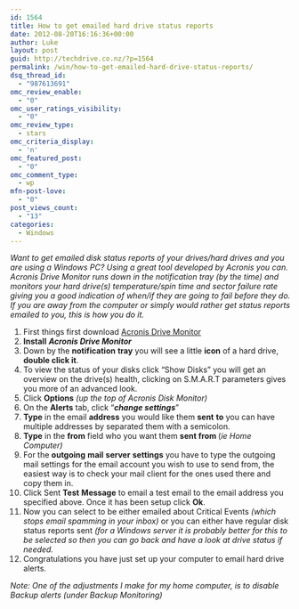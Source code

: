 ```yaml
---
id: 1564
title: How to get emailed hard drive status reports
date: 2012-08-20T16:16:36+00:00
author: Luke
layout: post
guid: http://techdrive.co.nz/?p=1564
permalink: /win/how-to-get-emailed-hard-drive-status-reports/
dsq_thread_id:
  - "987613691"
omc_review_enable:
  - "0"
omc_user_ratings_visibility:
  - "0"
omc_review_type:
  - stars
omc_criteria_display:
  - 'n'
omc_featured_post:
  - "0"
omc_comment_type:
  - wp
mfn-post-love:
  - "0"
post_views_count:
  - "13"
categories:
  - Windows
---
```

_Want to get emailed disk status reports of your drives/hard drives and you are using a Windows PC? Using a great tool developed by Acronis you can. Acronis Drive Monitor runs down in the notification tray (by the time) and monitors your hard drive(s) temperature/spin time and sector failure rate giving you a good indication of when/if they are going to fail before they do. If you are away from the computer or simply would rather get status reports emailed to you, this is how you do it._

<ol start="1">
  <li>
    First things first download <a title="Acronis Drive Monitor" href="http://www.acronis.com/homecomputing/products/drive-monitor/#overview" target="_blank">Acronis Drive Monitor</a>
  </li>
  <li>
    <strong>Install</strong> <strong><em>Acronis Drive Monitor</em></strong>
  </li>
  <li>
    Down by the <strong>notification</strong> <strong>tray</strong> you will see a little <strong>icon</strong> of a hard drive, <strong>double click it</strong>.
  </li>
  <li>
    To view the status of your disks click “Show Disks” you will get an overview on the drive(s) health, clicking on S.M.A.R.T parameters gives you more of an advanced look.
  </li>
  <li>
    Click <strong>Options</strong> <em>(up the top of Acronis Disk Monitor)</em>
  </li>
  <li>
    On the <strong>Alerts</strong> tab, click “<strong><em>change settings</em></strong>”
  </li>
  <li>
    <strong>Type</strong> in the email <strong>address</strong> you would like them <strong>sent</strong> <strong>to</strong> you can have multiple addresses by separated them with a semicolon.
  </li>
  <li>
    <strong>Type</strong> in the <strong>from</strong> field who you want them <strong>sent from </strong>(<em>ie Home Computer)</em>
  </li>
  <li>
    For the <strong>outgoing</strong> <strong>mail</strong> <strong>server</strong> <strong>settings</strong> you have to type the outgoing mail settings for the email account you wish to use to send from, the easiest way is to check your mail client for the ones used there and copy them in.
  </li>
  <li>
    Click Sent <strong>Test</strong> <strong>Message</strong> to email a test email to the email address you specified above. Once it has been setup click <strong>Ok</strong>.
  </li>
  <li>
    Now you can select to be either emailed about Critical Events <em>(which stops email spamming in your inbox)</em> or you can either have regular disk status reports sent <em>(for a Windows server it is probably better for this to be selected so then you can go back and have a look at drive status if needed.</em>
  </li>
  <li>
    Congratulations you have just set up your computer to email hard drive alerts.
  </li>
</ol>

_Note: One of the adjustments I make for my home computer, is to disable Backup alerts (under Backup Monitoring)_
